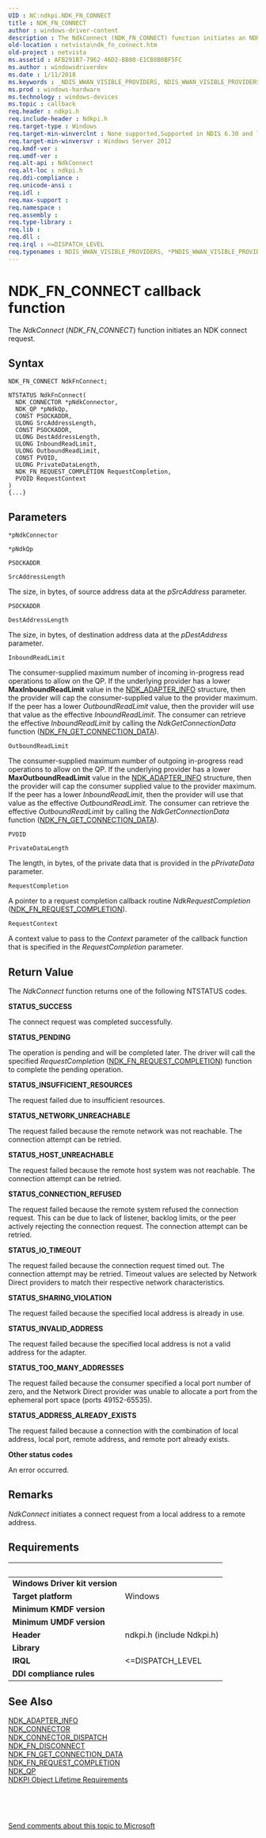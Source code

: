 ```yaml
---
UID : NC:ndkpi.NDK_FN_CONNECT
title : NDK_FN_CONNECT
author : windows-driver-content
description : The NdkConnect (NDK_FN_CONNECT) function initiates an NDK connect request.
old-location : netvista\ndk_fn_connect.htm
old-project : netvista
ms.assetid : AFB291B7-7962-46D2-BB00-E1CB8B0BF5FC
ms.author : windowsdriverdev
ms.date : 1/11/2018
ms.keywords : _NDIS_WWAN_VISIBLE_PROVIDERS, NDIS_WWAN_VISIBLE_PROVIDERS, *PNDIS_WWAN_VISIBLE_PROVIDERS
ms.prod : windows-hardware
ms.technology : windows-devices
ms.topic : callback
req.header : ndkpi.h
req.include-header : Ndkpi.h
req.target-type : Windows
req.target-min-winverclnt : None supported,Supported in NDIS 6.30 and later.
req.target-min-winversvr : Windows Server 2012
req.kmdf-ver : 
req.umdf-ver : 
req.alt-api : NdkConnect
req.alt-loc : ndkpi.h
req.ddi-compliance : 
req.unicode-ansi : 
req.idl : 
req.max-support : 
req.namespace : 
req.assembly : 
req.type-library : 
req.lib : 
req.dll : 
req.irql : <=DISPATCH_LEVEL
req.typenames : NDIS_WWAN_VISIBLE_PROVIDERS, *PNDIS_WWAN_VISIBLE_PROVIDERS
---
```



# NDK_FN_CONNECT callback function
The <i>NdkConnect</i> (<i>NDK_FN_CONNECT</i>) function initiates an NDK  connect request.

## Syntax

```
NDK_FN_CONNECT NdkFnConnect;

NTSTATUS NdkFnConnect(
  NDK_CONNECTOR *pNdkConnector,
  NDK_QP *pNdkQp,
  CONST PSOCKADDR,
  ULONG SrcAddressLength,
  CONST PSOCKADDR,
  ULONG DestAddressLength,
  ULONG InboundReadLimit,
  ULONG OutboundReadLimit,
  CONST PVOID,
  ULONG PrivateDataLength,
  NDK_FN_REQUEST_COMPLETION RequestCompletion,
  PVOID RequestContext
)
{...}
```

## Parameters

`*pNdkConnector`



`*pNdkQp`



`PSOCKADDR`



`SrcAddressLength`

The size, in bytes,  of source address data at the <i>pSrcAddress</i> parameter.

`PSOCKADDR`



`DestAddressLength`

The size, in bytes,  of destination address data at the <i>pDestAddress</i> parameter.

`InboundReadLimit`

The consumer-supplied maximum number of incoming in-progress read operations to allow on the QP. If the underlying provider has a lower <b>MaxInboundReadLimit</b> value in the <a href="https://msdn.microsoft.com/library/windows/hardware/hh439851">NDK_ADAPTER_INFO</a> structure, then the provider will cap the consumer-supplied value to the provider maximum. If the peer has a lower <i>OutboundReadLimit</i> value, then the provider will use that value as the effective <i>InboundReadLimit</i>. The consumer can retrieve the effective <i>InboundReadLimit</i> by calling the <i>NdkGetConnectionData</i> function (<a href="..\ndkpi\nc-ndkpi-ndk_fn_get_connection_data.md">NDK_FN_GET_CONNECTION_DATA</a>).

`OutboundReadLimit`

The consumer-supplied maximum number of outgoing in-progress read operations to allow on the QP. If the underlying provider has a lower <b>MaxOutboundReadLimit</b> value  in the <a href="https://msdn.microsoft.com/library/windows/hardware/hh439851">NDK_ADAPTER_INFO</a> structure, then the provider will cap the consumer supplied value to the provider maximum. If the peer has a lower <i>InboundReadLimit</i>, then the provider will use that value as the effective <i>OutboundReadLimit</i>. The     consumer can retrieve the effective <i>OutboundReadLimit</i> by calling the <i>NdkGetConnectionData</i> function (<a href="..\ndkpi\nc-ndkpi-ndk_fn_get_connection_data.md">NDK_FN_GET_CONNECTION_DATA</a>).

`PVOID`



`PrivateDataLength`

The length, in bytes, of the private data that is provided in the <i>pPrivateData</i> parameter.

`RequestCompletion`

A pointer to a request completion callback routine <i>NdkRequestCompletion</i> (<a href="..\ndkpi\nc-ndkpi-ndk_fn_request_completion.md">NDK_FN_REQUEST_COMPLETION</a>).

`RequestContext`

A context value to pass to the <i>Context</i> parameter of the  callback function that is specified in the <i>RequestCompletion</i> parameter.


## Return Value

The 
     <i>NdkConnect</i> function returns one of the following NTSTATUS codes.
<dl>
<dt><b>STATUS_SUCCESS</b></dt>
</dl>The connect request was completed successfully.
<dl>
<dt><b>STATUS_PENDING</b></dt>
</dl> The operation is pending and will be completed later. The driver will call the specified <i>RequestCompletion</i> (<a href="..\ndkpi\nc-ndkpi-ndk_fn_request_completion.md">NDK_FN_REQUEST_COMPLETION</a>) function to complete the pending operation.
 
<dl>
<dt><b>STATUS_INSUFFICIENT_RESOURCES</b></dt>
</dl>The  request failed due to insufficient resources. 
<dl>
<dt><b>STATUS_NETWORK_UNREACHABLE</b></dt>
</dl>The request failed because the remote network was not reachable. The connection attempt can be retried. 
<dl>
<dt><b>STATUS_HOST_UNREACHABLE</b></dt>
</dl>The request failed because the remote host system was not reachable. The connection attempt can be retried. 
<dl>
<dt><b>STATUS_CONNECTION_REFUSED</b></dt>
</dl>The request failed because the remote system refused the connection request. This can be due to lack of listener, backlog limits, or the peer actively rejecting the connection request. The connection attempt can be retried. 
<dl>
<dt><b>STATUS_IO_TIMEOUT</b></dt>
</dl>The request failed because the connection request timed out. The connection attempt may be retried. Timeout values are selected by Network Direct providers to match their respective network characteristics. 
<dl>
<dt><b>STATUS_SHARING_VIOLATION</b></dt>
</dl>The request failed because the specified local address is already in use. 
<dl>
<dt><b>STATUS_INVALID_ADDRESS</b></dt>
</dl>The request failed because  the specified local address is not a valid address for the adapter. 
<dl>
<dt><b>STATUS_TOO_MANY_ADDRESSES</b></dt>
</dl>The request failed because the consumer specified a local port number of zero, and the Network Direct provider was unable to allocate a port from the ephemeral port space (ports 49152-65535).
<dl>
<dt><b>STATUS_ADDRESS_ALREADY_EXISTS</b></dt>
</dl>The request failed because a connection with the combination of local address, local port, remote address, and remote port already exists. 
<dl>
<dt><b>Other status codes</b></dt>
</dl>An error occurred.

## Remarks

<i>NdkConnect</i> initiates a connect request from a  local address to a remote address.

## Requirements
| &nbsp; | &nbsp; |
| ---- |:---- |
| **Windows Driver kit version** |  |
| **Target platform** | Windows |
| **Minimum KMDF version** |  |
| **Minimum UMDF version** |  |
| **Header** | ndkpi.h (include Ndkpi.h) |
| **Library** |  |
| **IRQL** | <=DISPATCH_LEVEL |
| **DDI compliance rules** |  |

## See Also

<dl>
<dt>
<a href="https://msdn.microsoft.com/library/windows/hardware/hh439851">NDK_ADAPTER_INFO</a>
</dt>
<dt>
<a href="..\ndkpi\ns-ndkpi-_ndk_connector.md">NDK_CONNECTOR</a>
</dt>
<dt>
<a href="..\ndkpi\ns-ndkpi-_ndk_connector_dispatch.md">NDK_CONNECTOR_DISPATCH</a>
</dt>
<dt>
<a href="..\ndkpi\nc-ndkpi-ndk_fn_disconnect.md">NDK_FN_DISCONNECT</a>
</dt>
<dt>
<a href="..\ndkpi\nc-ndkpi-ndk_fn_get_connection_data.md">NDK_FN_GET_CONNECTION_DATA</a>
</dt>
<dt>
<a href="..\ndkpi\nc-ndkpi-ndk_fn_request_completion.md">NDK_FN_REQUEST_COMPLETION</a>
</dt>
<dt>
<a href="..\ndkpi\ns-ndkpi-_ndk_qp.md">NDK_QP</a>
</dt>
<dt>
<a href="https://msdn.microsoft.com/94993523-D0D7-441E-B95C-417800840BAC">NDKPI Object Lifetime Requirements</a>
</dt>
</dl>
 

 

<a href="mailto:wsddocfb@microsoft.com?subject=Documentation%20feedback [netvista\netvista]:%20NDK_FN_CONNECT callback function%20 RELEASE:%20(1/11/2018)&amp;body=%0A%0APRIVACY STATEMENT%0A%0AWe use your feedback to improve the documentation. We don't use your email address for any other purpose, and we'll remove your email address from our system after the issue that you're reporting is fixed. While we're working to fix this issue, we might send you an email message to ask for more info. Later, we might also send you an email message to let you know that we've addressed your feedback.%0A%0AFor more info about Microsoft's privacy policy, see http://privacy.microsoft.com/en-us/default.aspx." title="Send comments about this topic to Microsoft">Send comments about this topic to Microsoft</a>